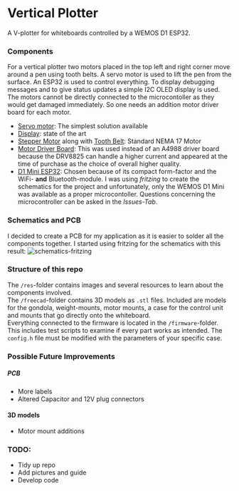 # Vertical Plotter
A V-plotter for whiteboards controlled by a WEMOS D1 ESP32.


### Components
For a vertical plotter two motors placed in the top left and right corner move around a pen using tooth belts. A servo motor is used to lift the pen from the surface. An ESP32 is used to control everything. To display debugging messages and to give status updates a simple I2C OLED display is used. The motors cannot be directly connected to the microcontoller as they would get damaged immediately. So one needs an addition motor driver board for each motor. 

- [Servo motor](https://www.amazon.de/meerkleurige-Dupont-stekker-Breadboard-Arduino/dp/B07FQBZ34J/): The simplest solution available
- [Display](https://www.amazon.de/AZDelivery-Display-Arduino-Raspberry-Gratis/dp/B07FYG8MZN/): state of the art
- [Stepper Motor](https://www.amazon.de/STEPPERONLINE-Schrittmotor-63-74oz-4-Draht-Stepper/dp/B07KZL4XCL) along with [Tooth Belt](https://www.amazon.de/ARCELI-Rasterma%C3%9F-Gummi-Zahnriemen-Aluminium-Zahnscheibe-3D-Drucker/dp/B07QH94G71/): Standard NEMA 17 Motor
- [Motor Driver Board](https://www.amazon.de/UEETEK-DRV8825-Schrittmotor-K%C3%BChlk%C3%B6rper-3D-Drucker/dp/B073VK4YN7/): This was used instead of an A4988 driver board because the DRV8825 can handle a higher current and appeared at the time of purchase as the choice of overall  higher quality.
- [D1 Mini ESP32](https://www.amazon.de/AZDelivery-Bluetooth-Internet-Entwicklungsboard-kompatibel/dp/B08BTRQNB3): Chosen because of its compact form-factor and the WiFi- **and** Bluetooth-module. I was using *fritzing* to create the schematics for the project and unfortunately, only the WEMOS D1 Mini was available as a proper microcontoller. Questions concerning the microcontroller can be asked in the *Issues-Tab*.

### Schematics and PCB
I decided to create a PCB for my application as it is easier to solder all the components together. I started using fritzing for the schematics with this result:
![schematics-fritzing](res/schematics_fritzing.png)










### Structure of this repo
The `/res`-folder contains images and several resources to learn about the components involved.  
The `/freecad`-folder contains 3D models as  `.stl` files. Included are models for the gondola, weight-mounts, motor mounts, a case for the control unit and mounts that go directly onto the whiteboard.  
Everything connected to the firmware is located in the `/firmware`-folder. This includes test scripts to examine if every part works as intended. The `config.h` file must be modified with the parameters of your specific case.



### Possible Future Improvements
##### PCB
- More labels
- Altered Capacitor and 12V plug connectors

#### 3D models
- Motor mount additions


### TODO:
- Tidy up repo
- Add pictures and guide
- Develop code
